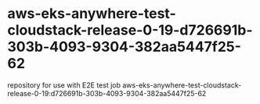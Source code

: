# aws-eks-anywhere-test-cloudstack-release-0-19-d726691b-303b-4093-9304-382aa5447f25-62
repository for use with E2E test job aws-eks-anywhere-test-cloudstack-release-0-19:d726691b-303b-4093-9304-382aa5447f25-62
